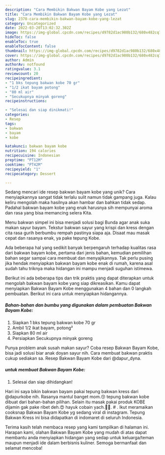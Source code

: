 ```yaml
---
description: "Cara Membikin Bakwan Bayam Kobe yang Lezat"
title: "Cara Membikin Bakwan Bayam Kobe yang Lezat"
slug: 2378-cara-membikin-bakwan-bayam-kobe-yang-lezat
category: Uncategorized
date: 2022-03-20T13:02:32.302Z
image: https://img-global.cpcdn.com/recipes/d9782d1ac980b132/680x482cq70/bakwan-bayam-kobe-foto-resep-utama.jpg
hideToc: false
enableToc: true
enableTocContent: false
thumbnail: https://img-global.cpcdn.com/recipes/d9782d1ac980b132/680x482cq70/bakwan-bayam-kobe-foto-resep-utama.jpg
cover: https://img-global.cpcdn.com/recipes/d9782d1ac980b132/680x482cq70/bakwan-bayam-kobe-foto-resep-utama.jpg
author: Admin
authorAv: notfound
ratingvalue: 3.1
reviewcount: 20
recipeingredient:
- "1 bks tepung bakwan kobe 70 gr"
- "1/2 ikat bayam potong"
- "80 ml air"
- "Secukupnya minyak goreng"
recipeinstructions:

- "Selesai dan siap dinikmati!"
categories:
- Resep
tags:
- bakwan
- bayam
- kobe

katakunci: bakwan bayam kobe 
nutrition: 194 calories
recipecuisine: Indonesian
preptime: "PT12M"
cooktime: "PT42M"
recipeyield: "1"
recipecategory: Dessert

---
```





Sedang mencari ide resep bakwan bayam kobe yang unik? Cara menyiapkannya sangat tidak terlalu sulit namun tidak gampang juga. Kalau keliru mengolah maka hasilnya akan hambar dan bahkan tidak sedap. Padahal bakwan bayam kobe yang enak harusnya sih mempunyai aroma dan rasa yang bisa memancing selera Kita.





Menu bakwan simpel ini bisa menjadi solusi bagi Bunda agar anak suka makan sayur bayam. Tekstur bakwan sayur yang krispi dan kress dengan cita rasa gurih berbumbu rempah pastinya siapa aja. Disaat mau masak cepat dan rasanya enak, ya pake tepung Kobe.

Ada beberapa hal yang sedikit banyak berpengaruh terhadap kualitas rasa dari bakwan bayam kobe, pertama dari jenis bahan, kemudian pemilihan bahan segar sampai cara membuat dan menyajikannya. Tak perlu pusing jika hendak menyiapkan bakwan bayam kobe enak di rumah, karena asal sudah tahu triknya maka hidangan ini mampu menjadi suguhan istimewa.






Berikut ini ada beberapa tips dan trik praktis yang dapat diterapkan untuk mengolah bakwan bayam kobe yang siap dikreasikan. Kamu dapat menyiapkan Bakwan Bayam Kobe menggunakan 4 bahan dan 0 langkah pembuatan. Berikut ini cara untuk menyiapkan hidangannya.

<!--inarticleads1-->

##### Bahan-bahan dan bumbu yang digunakan dalam pembuatan Bakwan Bayam Kobe:

1. Siapkan 1 bks tepung bakwan kobe 70 gr
1. Ambil 1/2 ikat bayam, potong²
1. Siapkan 80 ml air
1. Persiapkan Secukupnya minyak goreng


Punya problem anak susah makan sayur? Coba resep Bakwan Bayam Kobe, bisa jadi solusi biar anak doyan sayur nih. Cara membuat bakwan praktis cukup sediakan sa. Resep Bakwan Bayam Kobe dari @dapur_dyna. 

<!--inarticleads2-->

#####  untuk membuat Bakwan Bayam Kobe:


1. Selesai dan siap dihidangkan!

Hari ini saya bikin bakwan bayam pakai tepung bakwan kress dari @dapurkobe nih. Rasanya mantul banget mom.😚 tepung bakwan kobe dibuat dari bahan-bahan pilihan. Selain itu masak pakai produk KOBE dijamin gak pake ribet deh.😍 hayuk cobain yach.🤗🤗. # . Ikut meramaikan cooksnap Bakwan Bayam Kobe yg sedang viral di instagram. Tepung Bakwan Kress ini bisa didapatkan di indomaret di seluruh Indonesia. 

Terima kasih telah membaca resep yang kami tampilkan di halaman ini. Harapan kami, olahan Bakwan Bayam Kobe yang mudah di atas dapat membantu anda menyiapkan hidangan yang sedap untuk keluarga/teman maupun menjadi ide dalam berbisnis kuliner. Semoga bermanfaat dan selamat mencoba!
